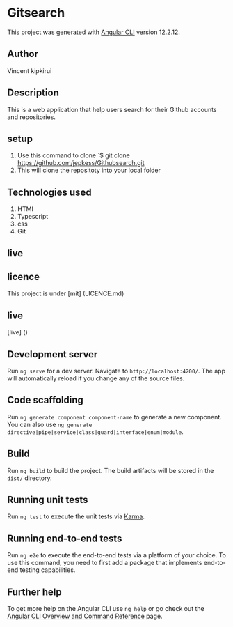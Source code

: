 # Gitsearch
This project was generated with [Angular CLI](https://github.com/angular/angular-cli) version 12.2.12.

## Author
Vincent kipkirui 

## Description
This is a web application that help users search for their Github accounts and repositories.

## setup
1. Use this command to clone `$ git clone https://github.com/jepkess/Githubsearch.git
2. This will clone the repositoty into your local folder

## Technologies used
1. HTMl
2. Typescript
3. css
4. Git
   
## live


## licence
This project is under [mit] (LICENCE.md)

## live 
[live] ()

## Development server

Run `ng serve` for a dev server. Navigate to `http://localhost:4200/`. The app will automatically reload if you change any of the source files.

## Code scaffolding

Run `ng generate component component-name` to generate a new component. You can also use `ng generate directive|pipe|service|class|guard|interface|enum|module`.

## Build

Run `ng build` to build the project. The build artifacts will be stored in the `dist/` directory.

## Running unit tests

Run `ng test` to execute the unit tests via [Karma](https://karma-runner.github.io).

## Running end-to-end tests

Run `ng e2e` to execute the end-to-end tests via a platform of your choice. To use this command, you need to first add a package that implements end-to-end testing capabilities.

## Further help

To get more help on the Angular CLI use `ng help` or go check out the [Angular CLI Overview and Command Reference](https://angular.io/cli) page.
